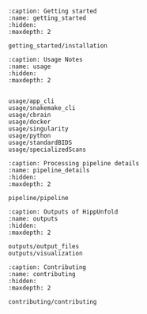 
```{include} ../README.md
```


```{toctree}
:caption: Getting started
:name: getting_started
:hidden:
:maxdepth: 2

getting_started/installation
```



```{toctree}
:caption: Usage Notes
:name: usage
:hidden:
:maxdepth: 2


usage/app_cli
usage/snakemake_cli
usage/cbrain
usage/docker
usage/singularity
usage/python
usage/standardBIDS
usage/specializedScans

```



```{toctree}
:caption: Processing pipeline details
:name: pipeline_details
:hidden:
:maxdepth: 2

pipeline/pipeline
```



```{toctree}
:caption: Outputs of HippUnfold
:name: outputs
:hidden:
:maxdepth: 2

outputs/output_files
outputs/visualization
```



```{toctree}
:caption: Contributing
:name: contributing
:hidden:
:maxdepth: 2

contributing/contributing
```


